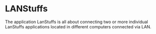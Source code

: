 # LANStuffs
The application LanStuffs is all about connecting two or more individual LanStuffs applications located in different computers connected via LAN.
